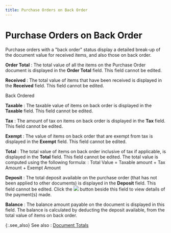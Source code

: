 ```yaml
---
title: Purchase Orders on Back Order
---
```


# Purchase Orders on Back Order


Purchase orders with a "back order" status display a detailed  break-up of the document value for received items, and also those on back  order.


**Order Total**
: The total value of all the items on the Purchase  Order document is displayed in the **Order 
 Total** field. This field cannot be edited.


**Received**
: The total value of items that have been received  is displayed in the **Received** field.  This field cannot be edited.


Back Ordered


**Taxable**
: The taxable value of items on back order is displayed  in the **Taxable** field. This field  cannot be edited.


**Tax**
: The amount of tax on items on back order is displayed  in the **Tax** field. This field cannot  be edited.


**Exempt**
: The value of items on back order that are exempt  from tax is displayed in the **Exempt**  field. This field cannot be edited.


**Total**
: The total value of items on back order inclusive  of tax if applicable, is displayed in the **Total**  field. This field cannot be edited. The total value is computed using  the following formula:
: Total Value = Taxable amount + Tax Amount + Exempt  Amount


**Deposit**
: The total deposit available on the purchase order  (that has not been applied to other documents) is displayed in the **Deposit** field. This field cannot be  edited. Click the ![]({{site.pp_baseurl}}/img/pur_document_alias.gif) button beside this field to view details  of the payment(s) made.


**Balance**
: The balance amount payable on the document is displayed  in this field. The balance is calculated by deducting the deposit available,  from the total value of items on back order.


{:.see_also}
See also
: [Document  Totals]({{site.pp_baseurl}}/misc/document_totals_step_by_step_po.html)
